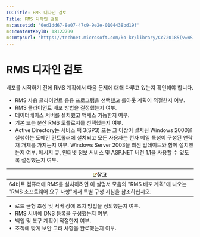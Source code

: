 ```yaml
---
TOCTitle: RMS 디자인 검토
Title: RMS 디자인 검토
ms:assetid: '0ed1dd67-8e07-47c9-9e2e-0104438bd19f'
ms:contentKeyID: 18122799
ms:mtpsurl: 'https://technet.microsoft.com/ko-kr/library/Cc720185(v=WS.10)'
---
```


RMS 디자인 검토
===============

배포를 시작하기 전에 RMS 계획에서 다음 문제에 대해 다루고 있는지 확인해야 합니다.

-   RMS 사용 클라이언트 응용 프로그램을 선택했고 롤아웃 계획이 적절한지 여부.
-   RMS 클라이언트 배포 방법을 결정했는지 여부.
-   데이터베이스 서버를 설치했고 액세스 가능한지 여부.
-   기본 또는 분산 RMS 토폴로지를 선택했는지 여부.
-   Active Directory는 서비스 팩 3(SP3) 또는 그 이상이 설치된 Windows 2000을 실행하는 도메인 컨트롤러에 설치되고 모든 사용자는 전자 메일 특성이 구성된 연락처 개체를 가지는지 여부. Windows Server 2003을 최신 업데이트와 함께 설치했는지 여부. 메시지 큐, 인터넷 정보 서비스 및 ASP.NET 버전 1.1을 사용할 수 있도록 설정했는지 여부.

| ![](images/Cc720185.note(WS.10).gif)참고                                                                    |
|------------------------------------------------------------------------------------------------------------------------------------------|
| 64비트 컴퓨터에 RMS를 설치하려면 이 설명서 모음의 "RMS 배포 계획"에 나오는 "RMS 소프트웨어 요구 사항"에서 특별 구성 지침을 참조하십시오. |

-   로드 균형 조정 및 서버 장애 조치 방법을 정의했는지 여부.
-   RMS 서버에 DNS 등록을 구성했는지 여부.
-   백업 및 복구 계획이 적절한지 여부.
-   조직에 맞게 보안 고려 사항을 완료했는지 여부.
